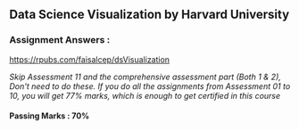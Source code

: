 ## Data Science Visualization by Harvard University

### Assignment Answers :
https://rpubs.com/faisalcep/dsVisualization


_Skip Assessment 11 and the comprehensive assessment part (Both 1 & 2), Don't need to do these. If you do all the assignments from Assessment 01 to 10, you will get 77% marks, which is enough to get certified in this course_
#### Passing Marks : 70%
